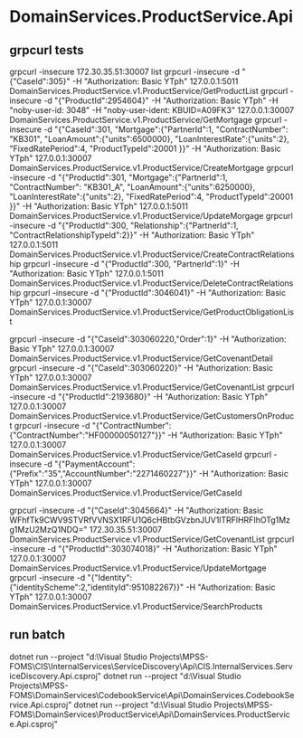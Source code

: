 ﻿# DomainServices.ProductService.Api

## grpcurl tests
grpcurl -insecure 172.30.35.51:30007 list
grpcurl -insecure -d "{\"CaseId\":305}" -H "Authorization: Basic YTph" 127.0.0.1:5011 DomainServices.ProductService.v1.ProductService/GetProductList
grpcurl -insecure -d "{\"ProductId\":2954604}" -H "Authorization: Basic YTph" -H "noby-user-id: 3048" -H "noby-user-ident: KBUID=A09FK3" 127.0.0.1:30007 DomainServices.ProductService.v1.ProductService/GetMortgage
grpcurl -insecure -d "{\"CaseId\":301, \"Mortgage\":{\"PartnerId\":1, \"ContractNumber\": \"KB301\", \"LoanAmount\":{\"units\":6500000}, \"LoanInterestRate\":{\"units\":2}, \"FixedRatePeriod\":4, \"ProductTypeId\":20001 }}" -H "Authorization: Basic YTph" 127.0.0.1:30007 DomainServices.ProductService.v1.ProductService/CreateMortgage
grpcurl -insecure -d "{\"ProductId\":301, \"Mortgage\":{\"PartnerId\":1, \"ContractNumber\": \"KB301_A\", \"LoanAmount\":{\"units\":6250000}, \"LoanInterestRate\":{\"units\":2}, \"FixedRatePeriod\":4, \"ProductTypeId\":20001 }}" -H "Authorization: Basic YTph" 127.0.0.1:5011 DomainServices.ProductService.v1.ProductService/UpdateMorgage
grpcurl -insecure -d "{\"ProductId\":300, \"Relationship\":{\"PartnerId\":1, \"ContractRelationshipTypeId\":2}}" -H "Authorization: Basic YTph" 127.0.0.1:5011 DomainServices.ProductService.v1.ProductService/CreateContractRelationship
grpcurl -insecure -d "{\"ProductId\":300, \"PartnerId\":1}" -H "Authorization: Basic YTph" 127.0.0.1:5011 DomainServices.ProductService.v1.ProductService/DeleteContractRelationship
grpcurl -insecure -d "{\"ProductId\":3046041}" -H "Authorization: Basic YTph" 127.0.0.1:30007 DomainServices.ProductService.v1.ProductService/GetProductObligationList

grpcurl -insecure -d "{\"CaseId\":303060220,\"Order\":1}" -H "Authorization: Basic YTph" 127.0.0.1:30007 DomainServices.ProductService.v1.ProductService/GetCovenantDetail
grpcurl -insecure -d "{\"CaseId\":303060220}" -H "Authorization: Basic YTph" 127.0.0.1:30007 DomainServices.ProductService.v1.ProductService/GetCovenantList
grpcurl -insecure -d "{\"ProductId\":2193680}" -H "Authorization: Basic YTph" 127.0.0.1:30007 DomainServices.ProductService.v1.ProductService/GetCustomersOnProduct
grpcurl -insecure -d "{\"ContractNumber\":{\"ContractNumber\":\"HF00000050127\"}}" -H "Authorization: Basic YTph" 127.0.0.1:30007 DomainServices.ProductService.v1.ProductService/GetCaseId
grpcurl -insecure -d "{\"PaymentAccount\":{\"Prefix\":\"35\",\"AccountNumber\":\"2271460227\"}}" -H "Authorization: Basic YTph" 127.0.0.1:30007 DomainServices.ProductService.v1.ProductService/GetCaseId

grpcurl -insecure -d "{\"CaseId\":3045664}" -H "Authorization: Basic WFhfTk9CWV9STVRfVVNSX1RFU1Q6cHBtbGVzbnJUV1lTRFlHRFIhOTg1Mzg1MzU2MzQ1NDQ=" 172.30.35.51:30007 DomainServices.ProductService.v1.ProductService/GetCovenantList
grpcurl -insecure -d "{\"ProductId\":303074018}" -H "Authorization: Basic YTph" 127.0.0.1:30007 DomainServices.ProductService.v1.ProductService/UpdateMortgage
grpcurl -insecure -d "{\"Identity\":{\"identityScheme\":2,\"identityId\":951082267}}" -H "Authorization: Basic YTph" 127.0.0.1:30007 DomainServices.ProductService.v1.ProductService/SearchProducts

## run batch
dotnet run --project "d:\Visual Studio Projects\MPSS-FOMS\CIS\InternalServices\ServiceDiscovery\Api\CIS.InternalServices.ServiceDiscovery.Api.csproj"
dotnet run --project "d:\Visual Studio Projects\MPSS-FOMS\DomainServices\CodebookService\Api\DomainServices.CodebookService.Api.csproj"
dotnet run --project "d:\Visual Studio Projects\MPSS-FOMS\DomainServices\ProductService\Api\DomainServices.ProductService.Api.csproj"
